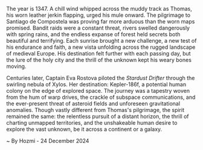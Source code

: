 
The year is 1347.  A chill wind whipped across the muddy track as Thomas, his worn leather jerkin flapping, urged his mule onward.  The pilgrimage to Santiago de Compostela was proving far more arduous than the worn maps promised.  Bandit raids were a constant threat,  rivers swelled dangerously with spring rains, and the endless expanse of forest held secrets both beautiful and terrifying.  Each sunrise brought a new challenge, a new test of his endurance and faith, a new vista unfolding across the rugged landscape of medieval Europe.  His destination felt further with each passing day, but the lure of the holy city and the thrill of the unknown kept his weary bones moving.


Centuries later, Captain Eva Rostova piloted the *Stardust Drifter* through the swirling nebula of Xylos.  Her destination: Kepler-186f, a potential human colony on the edge of explored space.  The journey was a tapestry woven from the hum of warp drives, the crackle of subspace communications, and the ever-present threat of asteroid fields and unforeseen gravitational anomalies.  Though vastly different from Thomas's pilgrimage, the spirit remained the same: the relentless pursuit of a distant horizon, the thrill of charting unmapped territories, and the unshakeable human desire to explore the vast unknown, be it across a continent or a galaxy.

~ By Hozmi - 24 December 2024
